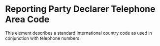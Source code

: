 # Reporting Party Declarer Telephone Area Code
This element describes a standard International country code as used in conjunction with telephone numbers